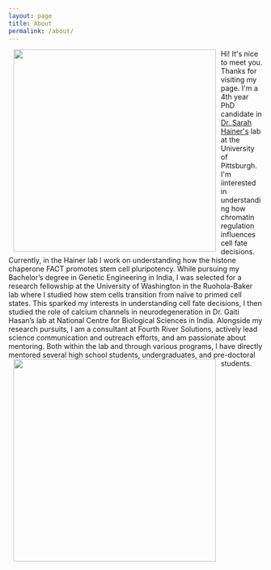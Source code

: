 ```yaml
---
layout: page
title: About
permalink: /about/
---
```

<img width ="400" align = left hspace = "10" id="profile" src = "/rithika-pic.JPG"/> Hi! It's nice to meet you. Thanks for visiting my page. I'm a 4th year PhD candidate in [Dr. Sarah Hainer's](https://www.hainerlab.com/) lab  at the University of Pittsburgh. I'm iinterested in understanding how chromatin regulation influences cell fate decisions.  Currently, in the Hainer lab I work on understanding how the histone chaperone FACT promotes stem cell pluripotency. 
While pursuing my Bachelor’s degree in Genetic Engineering in India, I was selected for a research fellowship at the University of Washington in the Ruohola-Baker lab where I studied how stem cells transition from naïve to primed cell states. This sparked my interests in understanding cell fate decisions, I then studied the role of calcium channels in neurodegeneration in Dr. Gaiti Hasan’s lab at National Centre for Biological Sciences in India. Alongside my research pursuits, I am a consultant at Fourth River Solutions, actively lead science communication and outreach efforts, and am passionate about mentoring. Both within the lab and through various programs, I have directly mentored several high school students, undergraduates, and pre-doctoral students.
<img width ="400" align = left hspace = "10" id="profile" src = "/About.png"/>





